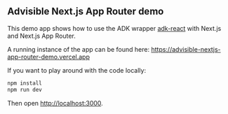 ## Advisible Next.js App Router demo

This demo app shows how to use the ADK wrapper [adk-react](https://www.npmjs.com/package/@advisible/adk-react) with Next.js and Next.js App Router.

A running instance of the app can be found here: https://advisible-nextjs-app-router-demo.vercel.app

If you want to play around with the code locally:

```bash
npm install
npm run dev
```

Then open [http://localhost:3000](http://localhost:3000).
